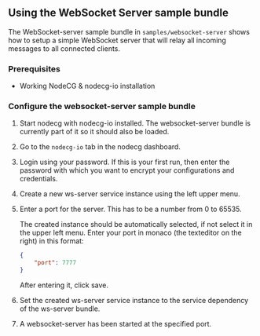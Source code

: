 ## Using the WebSocket Server sample bundle

The WebSocket-server sample bundle in `samples/websocket-server` shows how to setup a simple WebSocket server that will relay all incoming messages to all connected clients.

### Prerequisites

* Working NodeCG & nodecg-io installation

### Configure the websocket-server sample bundle

1. Start nodecg with nodecg-io installed. The websocket-server bundle is currently part of it so it should also be loaded.

2. Go to the `nodecg-io` tab in the nodecg dashboard.

3. Login using your password. If this is your first run, then enter the password with which you want to encrypt your configurations and credentials.

4. Create a new ws-server service instance using the left upper menu.

5. Enter a port for the server. This has to be a number from 0 to 65535.

    The created instance should be automatically selected, if not select it in the upper left menu. Enter your port in monaco (the texteditor on the right) in this format:

    ```json
    {
        "port": 7777
    }
    ```

    After entering it, click save.

6. Set the created ws-server service instance to the service dependency of the ws-server bundle.

7. A websocket-server has been started at the specified port.
